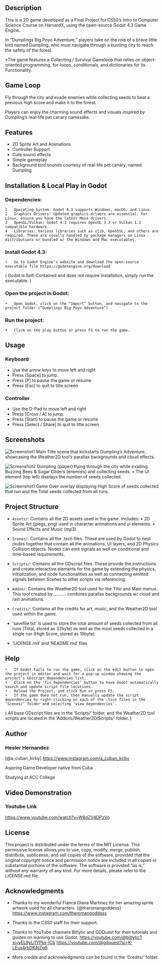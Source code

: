 ## Description
This is a 2D game developed as a Final Project for CS50’s Intro to Computer Science Course on HarvardX, using the open-source Godot 4.3 Game Engine.

In “Dumplings Big Poyo Adventure,” players take on the role of a brave little bird named Dumpling, who must navigate through a bustling city to reach the safety of the forest.

*The game features a Collecting / Survival Gameloop that relies on object-oriented programming, for-loops, conditionals, and dictionaries for its Functionality.

## Game Loop
Fly through the city and evade enemies while collecting seeds to beat a previous high score and make it to the forest.

Players can enjoy the charming sound effects and visuals inspired by Dumpling’s real-life pet canary namesake.

## Features
- 2D Sprite Art and Animations
- Controller Support 
- Cute sound effects 
- Simple gameplay
- Background bird sounds courtesy of real-life pet canary, named Dumpling

## Installation & Local Play in Godot
### Dependencies:
	1	Operating System: Godot 4.3 supports Windows, macOS, and Linux.
	2	Graphics Drivers: Updated graphics drivers are essential. For Linux, ensure you have the latest Mesa drivers.
	3	OpenGL/Vulkan: Godot 4.3 requires OpenGL 3.3 or Vulkan 1.1 compatible hardware.
	4	Libraries: Various libraries such as zlib, OpenSSL, and others are required. These are usually handled by package managers on Linux distributions or bundled w/ the Windows and Mac executables.

### Install Godot 4.3:
	•	Go to Godot Engine’s website and download the open-source executable file https://godotengine.org/download
( Godot is Self-Contained and does not require installation, simply run the executable. )
### Open the project in Godot:
	•	Open Godot, click on the “Import” button, and navigate to the project folder (“Dumplings Big Poyo Adventure”)
### Run the project:
	•	Click on the play button or press F5 to run the game.

## Usage
### Keyboard
- Use the arrow keys to move left and right
- Press [Space] to jump.
- Press [P] to pause the game or resume
- Press [Esc] to quit to title screen
### Controller
- Use the D-Pad to move left and right
- Press [Cross / A] to jump.
- Press [Start] to pause the game or resume
- Press [Select / Share] to quit to title screen

## Screenshots
![Screenshot1](path/to/screenshot1.png)
Main Title scene that kickstarts Dumpling’s Adventure, showcasing the Weather2D tool’s parallax backgrounds and cloud effects.

![Screenshot2](path/to/screenshot2.png)
Dumpling (player) flying through the city while evading Buzzing Bees & Sugar Gliders (enemies) and collecting seeds.
	•	The UI element (top left) displays the number of seeds collected.

![Screenshot1](path/to/screenshot1.png)
Game Over overlay displaying High Score of seeds collected that run and the Total seeds collected from all runs.

## Project Structure
- `Assets/`: Contains all the 2D assets used in the game. Includes:
	•	2D Sprite Art (jpegs, png) used in character animations and ui elements.
	•	Sound Effects and Music (mp3)

- `Scenes/`: Contains all the .tscn files. These are used by Godot to nest nodes together that contain all the animations, UI layers, and 2D Physics Collision objects. Nodes can emit signals as well on conditional and time-based requirements.

- `Scripts/`: Contains all the GDscript files. These provide the instructions and create interactive elements for the game by extending the physics, initialization, and node functionalities as well as connecting emitted signals between Scenes to other scripts via referencing.

- `Addon/`: Contains the Weather2D tool used for the Title and Main menus. This tool created by ………. combines parallax backgrounds w/ cloud and rain animations.  

- `Credits/`: Contains all the credits for art, music, and the Weather2D tool used within the game.

- ‘savefile.txt’ is used to store the total amount of seeds collected from all runs (Total, stored as 32byte) as well as the most seeds collected in a single run (High Score, stored as 16byte)

- ‘LICENSE.md’ and ‘README.md’ files

## Help
	•	If Godot fails to run the game, click on the edit button to open the project in editor and wait for a pop-up window showing the project’s GDscript dependencies list.
	•	Click on the ‘fix dependencies’ button to have Godot automatically search and update script file locations. 
	•	Reload the Project, and click Run or press F5.
	•	If the game does not run, then manually update the script dependencies by right-clicking on each of the .tscn files in the ‘Scenes/‘ folder and selecting ‘view dependencies’. 
( All base GDscript files are in the ‘Scripts/‘ folder, and the Weather2D tool scripts are located in the ‘Addons/Weather2D/Scripts/‘ folder. )

## Author
### Hesler Hernandez
[@a_cuban_kirby] https://www.instagram.com/a_cuban_kirby

Aspiring Game Developer native from Cuba

Studying at ACC College 

## Video Demonstration
### Youtube Link
https://www.youtube.com/watch?v=W8dZV4DPzVo

## License
This project is distributed under the terms of the MIT License. This permissive license allows you to use, copy, modify, merge, publish, distribute, sublicense, and sell copies of the software, provided that the original copyright notice and permission notice are included in all copies or substantial portions of the software. The software is provided “as is,” without any warranty of any kind.
For more details, please refer to the LICENSE.md file.

## Acknowledgments
- Thanks to my wonderful Fiancé 
Diana Martinez 
for her amazing sprite artwork used for all characters. 
[@theromangoddess] https://www.instagram.com/theromangoddess

- Thanks to the CS50 staff for their support.

- Thanks to YouTube channels Bitlytic and GDQuest for their tutorials and guides on learning to use Godot. https://youtube.com/@bitlytic?si=vEL9yLj1YPks-ICb
https://youtube.com/@gdquest?si=K-LEus4rbDKAIZgB

- More credits and acknowledgments can be found in the ‘Credits/‘ folder.

